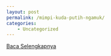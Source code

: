 ```yaml
---
layout: post
permalink: /mimpi-kuda-putih-ngamuk/
categories:
    - Uncategorized
---
```


[Baca Selengkapnya](/08)